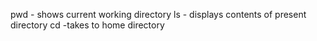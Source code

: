 pwd - shows current working directory
ls - displays contents of present directory
cd -takes to home directory
